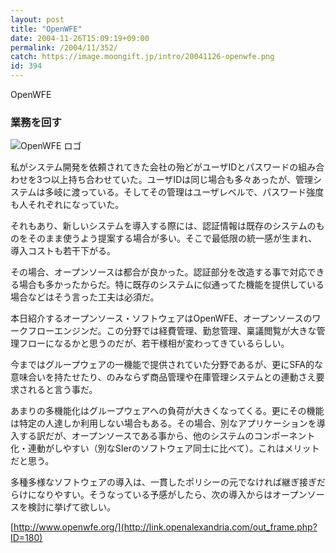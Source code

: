 ```yaml
---
layout: post
title: "OpenWFE"
date: 2004-11-26T15:09:19+09:00
permalink: /2004/11/352/
catch: https://image.moongift.jp/intro/20041126-openwfe.png
id: 394
---
```

OpenWFE  
<!--more-->

### 業務を回す
  

![OpenWFE ロゴ](https://image.moongift.jp/intro/20041126-openwfe.png "OpenWFE ロゴ")

  

私がシステム開発を依頼されてきた会社の殆どがユーザIDとパスワードの組み合わせを3つ以上持ち合わせていた。ユーザIDは同じ場合も多々あったが、管理システムは多岐に渡っている。そしてその管理はユーザレベルで、パスワード強度も人それぞれになっていた。

  

それもあり、新しいシステムを導入する際には、認証情報は既存のシステムのものをそのまま使うよう提案する場合が多い。そこで最低限の統一感が生まれ、導入コストも若干下がる。

  

その場合、オープンソースは都合が良かった。認証部分を改造する事で対応できる場合も多かったからだ。特に既存のシステムに似通ってた機能を提供している場合などはそう言った工夫は必須だ。

  

本日紹介するオープンソース・ソフトウェアはOpenWFE、オープンソースのワークフローエンジンだ。この分野では経費管理、勤怠管理、稟議閲覧が大きな管理フローになるかと思うのだが、若干様相が変わってきているらしい。

  

今まではグループウェアの一機能で提供されていた分野であるが、更にSFA的な意味合いを持たせたり、のみならず商品管理や在庫管理システムとの連動さえ要求されると言う事だ。

  

あまりの多機能化はグループウェアへの負荷が大きくなってくる。更にその機能は特定の人達しか利用しない場合もある。その場合、別なアプリケーションを導入する訳だが、オープンソースである事から、他のシステムのコンポーネント化・連動がしやすい（別なSIerのソフトウェア同士に比べて）。これはメリットだと思う。

  

多種多様なソフトウェアの導入は、一貫したポリシーの元でなければ継ぎ接ぎだらけになりやすい。そうなっている予感がしたら、次の導入からはオープンソースを検討に挙げて欲しい。

  

[http://www.openwfe.org/](http://link.openalexandria.com/out_frame.php?ID=180)


